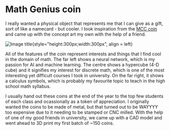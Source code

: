# Math Genius coin

I really wanted a physical object that represents me that I can give as a gift, sort of like a namecard - but cooler. I took inspiration from the [MCC coin](https://twitter.com/MCChampionship_/status/1251631949975826433) and came up with the concept art my own with the help of a friend. 

![Image title](https://i.ibb.co/h1KDptC/coin-design.jpg){style="height:300px;width:300px", align = left}

All of the features of the coin represent interests and things that I find cool in the domain of math. The far left shows a neural network, which is my passion for AI and machine learning. The centre shows a hypercube (4-D cube) and it signifies my interest for discrete math, which is one of the most interesting yet difficult courses I took in university. On the far right, it shows a calculus symbols, which is probably my favourite topic to teach in the high school math syllabus.

I usually hand out these coins at the end of the year to the top few students of each class and ocassionally as a token of appreciation. I originally wanted the coins to be made of metal, but that turned out to be WAYYYY too expensive due to it needing to be stamped or CNC milled. With the help of one of my good friends in university, we came up with a CAD model and went ahead to 3D print my first batch of ~150 coins.